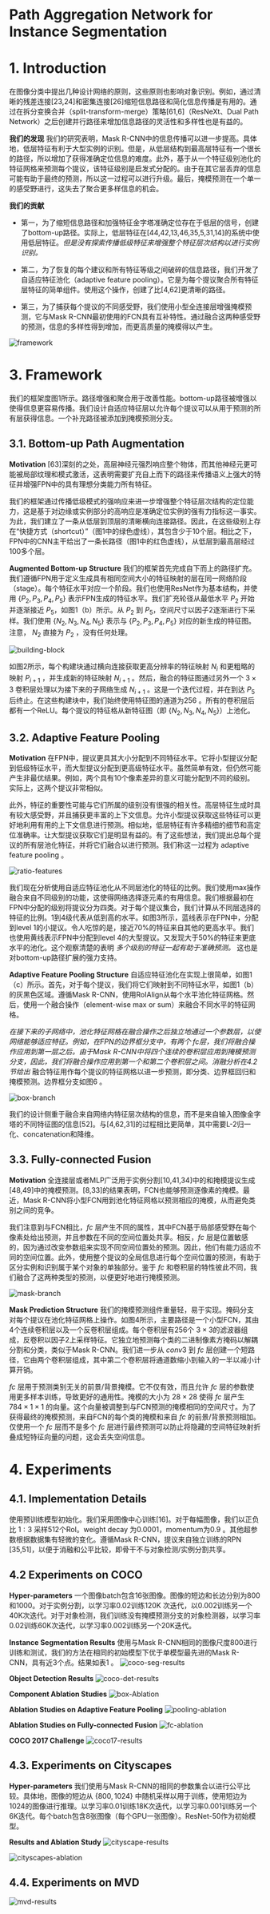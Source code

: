 Path Aggregation Network for Instance Segmentation
=

# 1. Introduction
在图像分类中提出几种设计网络的原则，这些原则也影响对象识别。例如，通过清晰的残差连接[23,24]和密集连接[26]缩短信息路径和简化信息传播是有用的。通过在拆分变换合并（split-transform-merge）策略[61,6]（ResNeXt、Dual Path Network）之后创建并行路径来增加信息路径的灵活性和多样性也是有益的。

**我们的发现**  我们的研究表明，Mask R-CNN中的信息传播可以进一步提高。具体地，低层特征有利于大型实例的识别。但是，从低层结构到最高层特征有一个很长的路径，所以增加了获得准确定位信息的难度。此外，基于从一个特征级别池化的特征网格来预测每个提议，该特征级别是启发式分配的。由于在其它层丢弃的信息可能有助于最终的预测，所以这一过程可以进行升级。最后，掩模预测在一个单一的感受野进行，这失去了聚合更多样信息的机会。

**我们的贡献**
- 第一，为了缩短信息路径和加强特征金字塔准确定位存在于低层的信号，创建了bottom-up路径。实际上，低层特征在[44,42,13,46,35,5,31,14]的系统中使用低层特征。_但是没有探索传播低级特征来增强整个特征层次结构以进行实例识别。_

- 第二，为了恢复的每个建议和所有特征等级之间破碎的信息路径，我们开发了自适应特征池化（adaptive feature pooling）。它是为每个提议聚合所有特征层特征的简单组件。使用这个操作，创建了比[4,62]更清晰的路径。

- 第三，为了捕获每个提议的不同感受野，我们使用小型全连接层增强掩模预测，它与Mask R-CNN最初使用的FCN具有互补特性。通过融合这两种感受野的预测，信息的多样性得到增加，而更高质量的掩模得以产生。

![framework](./images/path-aggregation-net/framework.png)

# 3. Framework
我们的框架度图1所示。路径增强和聚合用于改善性能。bottom-up路径被增强以使得信息更容易传播。我们设计自适应特征层以允许每个提议可以从用于预测的所有层获得信息。一个补充路径被添加到掩模预测分支。

## 3.1. Bottom-up Path Augmentation
**Motivation** [63]深刻的之处，高层神经元强烈响应整个物体，而其他神经元更可能被局部纹理和模式激活，这表明需要扩充自上而下的路径来传播语义上强大的特征并增强FPN中的具有理想分类能力所有特征。

我们的框架通过传播低级模式的强响应来进一步增强整个特征层次结构的定位能力，这是基于对边缘或实例部分的高响应是准确定位实例的强有力指标这一事实。为此，我们建立了一条从低层到顶层的清晰横向连接路径。因此，在这些级别上存在“快捷方式（shortcut）”（图1中的绿色虚线），其包含少于10个层。相比之下，FPN中的CNN主干给出了一条长路径（图1中的红色虚线），从低层到最高层经过100多个层。

**Augmented Bottom-up Structure** 我们的框架首先完成自下而上的路径扩充。我们遵循FPN用于定义生成具有相同空间大小的特征映射的层在同一网络阶段（stage）。每个特征水平对应一个阶段。我们也使用ResNet作为基本结构，并使用 $\{P_2, P_3, P_4, P_5\}$ 表示FPN生成的特征水平。我们扩充轮径从最低水平 $P_2$ 开始并逐渐接近 $P_5$，如图1（b）所示。从 $P_2$ 到 $P_5$，空间尺寸以因子2逐渐进行下采样。我们使用 $\{N_2, N_3, N_4, N_5\}$ 表示与 $\{P_2, P_3, P_4, P_5\}$ 对应的新生成的特征图。注意， $N_2$ 直接为 $P_2$ ，没有任何处理。

![building-block](./images/path-aggregation-net/building-block.png)

如图2所示，每个构建块通过横向连接获取更高分辨率的特征映射 $N_i$ 和更粗略的映射 $P_{i + 1}$ ，并生成新的特征映射 $N_{i + 1}$ 。然后，融合的特征图通过另外一个 $3 \times 3$ 卷积层处理以为接下来的子网络生成 $N_{i+1}$ 。这是一个迭代过程，并在到达 $P_5$ 后终止。在这些构建块中，我们始终使用特征图的通道为256 。所有的卷积层后都有一个ReLU。每个提议的特征格从新特征图（即 $\{N_2, N_3, N_4, N_5\}$）上池化。

## 3.2. Adaptive Feature Pooling
**Motivation** 在FPN中，提议更具其大小分配到不同特征水平。它将小型提议分配到低级特征水平，而大型提议分配到更高级特征水平。虽然简单有效，但仍然可能产生非最优结果。例如，两个具有10个像素差异的意义可能分配到不同的级别。实际上，这两个提议非常相似。

此外，特征的重要性可能与它们所属的级别没有很强的相关性。高层特征生成时具有较大感受野，并且捕获更丰富的上下文信息。允许小型提议获取这些特征可以更好地利用有用的上下文信息进行预测。相似地，低层特征有许多精细的细节和高定位准确率。让大型提议获取它们是明显有益的。有了这些想法，我们提出总每个提议的所有层池化特征，并将它们融合以进行预测。我们称这一过程为 adaptive feature pooling 。

![ratio-features](./images/path-aggregation-net/ratio-features.png)

我们现在分析使用自适应特征池化从不同层池化的特征的比例。我们使用max操作融合来自不同级别的功能，这使得网络选择逐元素的有用信息。我们根据最初在FPN中分配的级别将提议分为四类。对于每个提议集合，我们计算从不同层选择的特征的比例。1到4级代表从低到高的水平。如图3所示，蓝线表示在FPN中，分配到level 1的小提议。令人吃惊的是，接近70%的特征来自其他的更高水平。我们也使用黄线表示FPN中分配到level 4的大型提议。又发现大于50%的特征来更底水平的池化。这个观察清楚的表明 _多个级别的特征一起有助于准确预测。_ 这也是对bottom-up路径扩展的强力支持。

**Adaptive Feature Pooling Structure** 自适应特征池化在实现上很简单，如图1（c）所示。首先，对于每个提议，我们将它们映射到不同特征水平，如图1（b）的灰黑色区域。遵循Mask R-CNN，使用RoIAlign从每个水平池化特征网格。然后，使用一个融合操作（element-wise max or sum）来融合不同水平的特征网格。

_在接下来的子网络中，池化特征网格在融合操作之后独立地通过一个参数层，以使网络能够适应特征。例如，在FPN的边界框分支中，有两个 $fc$层，我们将融合操作应用到第一层之后。由于Mask R-CNN中将四个连续的卷积层应用到掩模预测分支，因此，我们将融合操作应用到第一个和第二个卷积层之间。消融分析在4.2节给出_ 融合特征用作每个提议的特征网格以进一步预测，即分类、边界框回归和掩模预测。边界框分支如图6 。

![box-branch](./images/path-aggregation-net/box-branch.png)

我们的设计侧重于融合来自网络内特征层次结构的信息，而不是来自输入图像金字塔的不同特征图的信息[52]。与[4,62,31]的过程相比更简单，其中需要L-2归一化、concatenation和降维。

## 3.3. Fully-connected Fusion
**Motivation** 全连接层或者MLP广泛用于实例分割[10,41,34]中的和掩模提议生成[48,49]中的掩模预测。[8,33]的结果表明，FCN也能够预测逐像素的掩模。最近，Mask R-CNN将小型FCN用到池化特征网格以预测相应的掩模，从而避免类别之间的竞争。

我们注意到与FCN相比，$fc$ 层产生不同的属性，其中FCN基于局部感受野在每个像素处给出预测，并且参数在不同的空间位置处共享。相反，$fc$ 层是位置敏感的，因为通过改变参数组来实现不同空间位置处的预测。因此，他们有能力适应不同的空间位置。此外，使用整个提议的全局信息进行每个空间位置的预测，有助于区分实例和识别属于某个对象的单独部分。鉴于 $fc$ 和卷积层的特性彼此不同，我们融合了这两种类型的预测，以便更好地进行掩模预测。

![mask-branch](./images/path-aggregation-net/mask-branch.png)

**Mask Prediction Structure** 我们的掩模预测组件重量轻，易于实现。掩码分支对每个提议在池化特征网格上操作。如图4所示，主要路径是一个小型FCN，其由4个连续卷积层以及一个反卷积层组成。每个卷积层有256个 $3\times 3$的滤波器组成，反卷积以因子2上采样特征。它独立地预测每个类的二进制像素方掩码以解耦分割和分类，类似于Mask R-CNN。我们进一步从 $conv3$ 到 $fc$ 层创建一个短路径，它由两个卷积层组成，其中第二个卷积层将通道数缩小到输入的一半以减小计算开销。

$fc$ 层用于预测类别无关的前景/背景掩模。它不仅有效，而且允许 $fc$ 层的参数使用更多样本训练，导致更好的通用性。掩模的大小为 $28 \times 28$ 使得 $fc$ 层产生 $784 \times 1 \times 1$ 的向量。这个向量被调整到与FCN预测的掩模相同的空间尺寸。为了获得最终的掩模预测，来自FCN的每个类的掩模和来自 $fc$ 的前景/背景预测相加。仅使用一个 $fc$ 层而不是多个 $fc$ 层进行最终预测可以防止将隐藏的空间特征映射折叠成短特征向量的问题，这会丢失空间信息。

# 4. Experiments
## 4.1. Implementation Details
使用预训练模型初始化。我们采用图像中心训练[16]。对于每幅图像，我们以正负比 $1:3$ 采样512个RoI。weight decay 为0.0001，momentum为0.9 。其他超参数根据数据集有轻微的变化。遵循Mask R-CNN，提议来自独立训练的RPN [35,51]，以便于消融和公平比较，即骨干不与对象检测/实例分割共享。

## 4.2 Experiments on COCO
**Hyper-parameters** 一个图像batch包含16张图像。图像的短边和长边分别为800和1000。对于实例分割，以学习率0.02训练120K 次迭代，以0.002训练另一个40K次迭代。对于对象检测，我们训练没有掩模预测分支的对象检测器，以学习率0.02训练60K次迭代，以学习率0.002训练另一个20K迭代。

**Instance Segmentation Results**
使用与Mask R-CNN相同的图像尺度800进行训练和测试，我们的方法在相同的初始模型下优于单模型最先进的Mask R-CNN，具有近3个点。结果如表1 。
![coco-seg-results](./images/path-aggregation-net/coco-seg-results.png)

**Object Detection Results**
![coco-det-results](./images/path-aggregation-net/coco-det-results.png)

**Component Ablation Studies**
![box-Ablation](./images/path-aggregation-net/box-ablation.png)

**Ablation Studies on Adaptive Feature Pooling**
![pooling-ablation](./images/path-aggregation-net/pooling-ablation.png)

**Ablation Studies on Fully-connected Fusion**
![fc-ablation](./images/path-aggregation-net/fc-ablation.png)

**COCO 2017 Challenge**
![coco17-results](./images/path-aggregation-net/coco17-results.png)

## 4.3. Experiments on Cityscapes
**Hyper-parameters**  我们使用与Mask R-CNN的相同的参数集合以进行公平比较。具体地，图像的短边从 $\{800, 1024\}$ 中随机采样以用于训练，使用短边为1024的图像进行推理。以学习率0.01训练18K次迭代，以学习率0.001训练另一个6K迭代。每个batch包含8张图像（每个GPU一张图像）。ResNet-50作为初始模型。

**Results and Ablation Study**
![cityscape-results](./images/path-aggregation-net/cityscape-results.png)

![cityscapes-ablation](./images/path-aggregation-net/cityscapes-ablation.png)

## 4.4. Experiments on MVD
![mvd-results](./images/path-aggregation-net/mvd-results.png)
